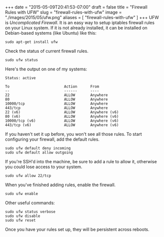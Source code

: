 +++
date = "2015-05-09T20:41:53-07:00"
draft = false
title = "Firewall Rules with UFW"
slug = "firewall-rules-with-ufw"
image = "./images/2015/05/ufw.png"
aliases = [
	"firewall-rules-with-ufw"
]
+++
UFW is _Uncomplicated Firewall_. It is an easy way to setup iptables firewall rules on your Linux system. If it is not already installed, it can be installed on Debian-based systems (like Ubuntu) like this:

    sudo apt-get install ufw

Check the status of current firewall rules.

    sudo ufw status

Here's the output on one of my systems:

    Status: active

    To                         Action      From
    --                         ------      ----
    22                         ALLOW       Anywhere
    80                         ALLOW       Anywhere
    10000/tcp                  ALLOW       Anywhere
    443/tcp                    ALLOW       Anywhere
    22 (v6)                    ALLOW       Anywhere (v6)
    80 (v6)                    ALLOW       Anywhere (v6)
    10000/tcp (v6)             ALLOW       Anywhere (v6)
    443/tcp (v6)               ALLOW       Anywhere (v6)

If you haven't set it up before, you won't see all those rules. To start configuring your firewall, add the default rules.

    sudo ufw default deny incoming
    sudo ufw default allow outgoing

If you're SSH'd into the machine, be sure to add a rule to allow it, otherwise you could lose access to your system.

    sudo ufw allow 22/tcp

When you've finished adding rules, enable the firewall.

    sudo ufw enable

Other useful commands:

    sudo ufw status verbose
    sudo ufw disable
    sudo ufw reset

Once you have your rules set up, they will be persistent across reboots.
